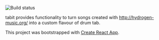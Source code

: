 ![Build status](https://github.com/andrew-murray/tabit/actions/workflows/build.yml/badge.svg)

tabit provides functionality to turn songs created with http://hydrogen-music.org/ into a custom flavour of drum tab.

This project was bootstrapped with [Create React App](https://github.com/facebook/create-react-app).
